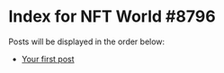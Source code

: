 # Index for NFT World #8796
Posts will be displayed in the order below:

- [Your first post](./001-first.md)

